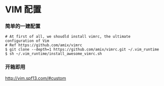 # VIM 配置

### 简单的一建配置

```
# At first of all, we shoudld install vimrc, the ultimate configuration of Vim
# Ref https://github.com/amix/vimrc
$ git clone --depth=1 https://github.com/amix/vimrc.git ~/.vim_runtime
$ sh ~/.vim_runtime/install_awesome_vimrc.sh
```
### 开箱即用

http://vim.spf13.com/#custom
